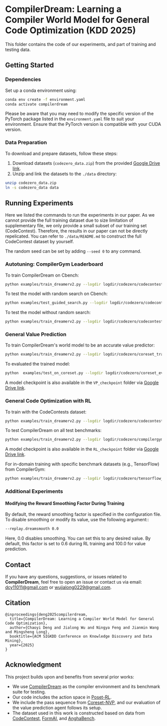 # CompilerDream: Learning a Compiler World Model for General Code Optimization (KDD 2025)

This folder contains the code of our experiments, and part of training and testing data.

## Getting Started

### Dependencies

Set up a conda environment using:

```bash
conda env create -f environment.yaml
conda activate compilerdream
```

Please be aware that you may need to modify the specific version of the PyTorch package listed in the `environment.yaml` file to suit your environment. Ensure that the PyTorch version is compatible with your CUDA version.


### Data Preparation

To download and prepare datasets, follow these steps:

1. Download datasets (`codezero_data.zip`) from the provided [Google Drive link](https://drive.google.com/drive/folders/1fbJGZ52TRv0K3eMd2nIgbLf8ZQKb8H49?usp=sharing).
2. Unzip and link the datasets to the `./data` directory:

```bash
unzip codezero_data.zip
ln -s codezero_data data
```

## Running Experiments

Here we listed the commands to run the experiments in our paper. As we cannot provide the full training dataset due to size limitation of supplementary file, we only provide a small subset of our training set (CodeContest). Therefore, the results in our paper can not be directly repelicated. You can refer to `./data/README.md` to construct the full CodeContest dataset by yourself.

The random seed can be set by adding `--seed 0` to any command.



### Autotuning: CompilerGym Leaderboard

To train CompilerDream on Cbench:

```bash
python examples/train_dreamerv2.py --logdir logdir/codezero/codecontest_cbench_nolimit --configs compilergym compilergym_dv3 cbench_train_nolimit  --enable_test True --test_interval 5 --eval_eps 100 --save_all_models True
```

To test the model with random search on Cbench:

```bash
python examples/test_guided_search.py --logdir logdir/codezero/codecontest_cbench_test --configs compilergym compilergym_dv3 cbench_train_nolimit  --task compilergym_cbench --load_logdir [path/to/model/directory]  --no_eval True
```

To test the model without random search:

```bash
python examples/train_dreamerv2.py --logdir logdir/codezero/codecontest_cbench_200step --configs compilergym compilergym_dv3 test --task compilergym_cbench --enable_test True --test_interval 5 --eval_eps 100 --save_all_models True --test_dataset cbench --test_eps 23 --eval_eps 23 --compilergym.act_space 'NoLimit'  --load_logdir [path/to/model/directory]
```

### General Value Prediction

To train CompilerDream's world model to be an accurate value predictor:

```bash
python examples/train_dreamerv2.py --logdir logdir/codezero/coreset_train --configs compilergym compilergym_dv3 coreset_train --task compilergym_file_dataset_codecontest --enable_test True --test_interval 5 --save_all_models True --no_eval True
```

To evaluated the trained model:

```bash
python  examples/test_on_coreset.py --logdir logdir/codezero/coreset_eval --configs compilergym compilergym_dv3 coreset_test --task compilergym_cbench --load_logdir [path/to/model/directory] --no_eval True  
```
A model checkpoint is also available in the `VP_checkpoint` folder via [Google Drive link](https://drive.google.com/drive/folders/1fbJGZ52TRv0K3eMd2nIgbLf8ZQKb8H49?usp=sharing).

### General Code Optimization with RL

To train with the CodeContests dataset:

```bash
python examples/train_dreamerv2.py --logdir logdir/codezero/codecontest_trained --configs compilergym compilergym_dv3 --task compilergym_file_dataset_codecontest --enable_test True --test_interval 5 --eval_eps 100 --save_all_models True
```

To test CompilerDream on all test benchmarks:

```bash
python examples/train_dreamerv2.py --logdir logdir/codezero/compilergym_eval --configs compilergym compilergym_dv3 test --task compilergym_cbench --load_logdir [path/to/model/directory]
```
A model checkpoint is also available in the `RL_checkpoint` folder via [Google Drive link](https://drive.google.com/drive/folders/1fbJGZ52TRv0K3eMd2nIgbLf8ZQKb8H49?usp=sharing).


For in-domain training with specific benchmark datasets (e.g., TensorFlow) from CompilerGym:

```bash
python examples/train_dreamerv2.py --logdir logdir/codezero/tensorflow_trained --configs compilergym compilergym_dv3 --task compilergym_tensorflow --enable_val True
```
### Additional Experiments

#### Modifying the Reward Smoothing Factor During Training

By default, the reward smoothing factor is specified in the configuration file. To disable smoothing or modify its value, use the following argument::
```bash
--replay.dreamsmooth 0.0
```
Here, 0.0 disables smoothing. You can set this to any desired value. By default, this factor is set to 0.6 during RL training and 100.0 for value prediction.


## Contact

If you have any questions, suggestions, or issues related to **CompilerDream**, feel free to open an issue or contact us via email:
[dcy11011@gmail.com](mailto:dcy11011@gmail.com)
 or [wujialong0229@gmail.com](mailto:wujialong0229@gmail.com).



## Citation

```
@inproceedings{deng2025compilerdream,
  title={CompilerDream: Learning a Compiler World Model for General Code Optimization},
  author={Chaoyi Deng and Jialong Wu and Ningya Feng and Jianmin Wang and Mingsheng Long},
  booktitle={ACM SIGKDD Conference on Knowledge Discovery and Data Mining},
  year={2025}
}
```

## Acknowledgment

This project builds upon and benefits from several prior works:
* We use [CompilerDream](https://github.com/facebookresearch/CompilerGym) as the compiler environment and its benchmark suite for testing.
* Our code includes the action space in [Poset-RL](https://www.computer.org/csdl/proceedings-article/ispass/2022/595400a121/1Eyg5Q4MxB6).
* We include the pass sequence from  [Coreset-NVP](https://proceedings.mlr.press/v202/liang23f/liang23f.pdf), and our evaluation of the value prediction agent follows its setup.
* The dataset used in this work is constructed based on data from [CodeContest](https://github.com/google-deepmind/code_contests), [FormAI](https://github.com/FormAI-Dataset/FormAI-dataset/), and [AnghaBench](https://homepages.dcc.ufmg.br/~fernando/publications/papers/FaustinoCGO21.pdf).

